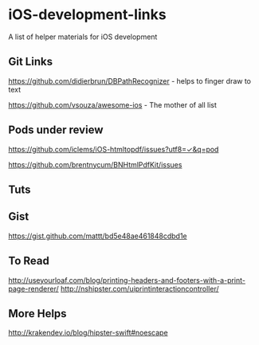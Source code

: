 # iOS-development-links
A list of helper materials for iOS development 

## Git Links 

https://github.com/didierbrun/DBPathRecognizer - helps to finger draw to text

https://github.com/vsouza/awesome-ios - The mother of all list

## Pods under review

https://github.com/iclems/iOS-htmltopdf/issues?utf8=✓&q=pod

https://github.com/brentnycum/BNHtmlPdfKit/issues

## Tuts

## Gist

https://gist.github.com/mattt/bd5e48ae461848cdbd1e

## To Read

http://useyourloaf.com/blog/printing-headers-and-footers-with-a-print-page-renderer/
http://nshipster.com/uiprintinteractioncontroller/

## More Helps

http://krakendev.io/blog/hipster-swift#noescape 
